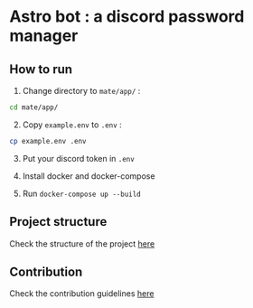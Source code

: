 # Astro bot : a discord password manager

## How to run

1. Change directory to `mate/app/` :  

```bash
cd mate/app/
```

2. Copy `example.env` to `.env` :  

```bash
cp example.env .env
```

3. Put your discord token in `.env`

4. Install docker and docker-compose

5. Run `docker-compose up --build`

## Project structure

Check the structure of the project [here](./STRUCTURE.md)

## Contribution

Check the contribution guidelines [here](./CONTRIBUTING.md)
